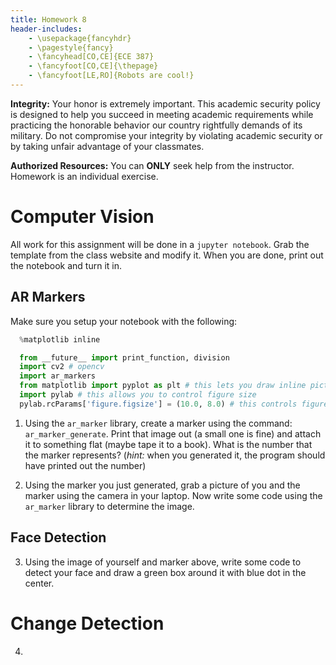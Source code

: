 ```yaml
---
title: Homework 8
header-includes:
    - \usepackage{fancyhdr}
    - \pagestyle{fancy}
    - \fancyhead[CO,CE]{ECE 387}
    - \fancyfoot[CO,CE]{\thepage}
    - \fancyfoot[LE,RO]{Robots are cool!}
---
```


**Integrity:** Your honor is extremely important.  This academic security policy is designed to help you succeed in meeting academic requirements while practicing the honorable behavior our country rightfully demands of its military.  Do not compromise your integrity by violating academic security or by taking unfair advantage of your classmates.

**Authorized Resources:** You can **ONLY** seek help from the instructor. Homework
is an individual exercise.

# Computer Vision

All work for this assignment will be done in a `jupyter notebook`. Grab the
template from the class website and modify it. When you are done, print out
the notebook and turn it in.

## AR Markers

Make sure you setup your notebook with the following:

```python
  %matplotlib inline

  from __future__ import print_function, division
  import cv2 # opencv
  import ar_markers
  from matplotlib import pyplot as plt # this lets you draw inline pictures in the notebooks
  import pylab # this allows you to control figure size
  pylab.rcParams['figure.figsize'] = (10.0, 8.0) # this controls figure size in the notebook
```


1. Using the `ar_marker` library, create a marker using the command: `ar_marker_generate`.
Print that image out (a small one is fine) and attach it to something flat (maybe
tape it to a book). What is the number that the marker represents? (*hint:* when
you generated it, the program should have printed out the number)

2. Using the marker you just generated, grab a picture of you and the marker using
the camera in your laptop. Now write some code using the `ar_marker` library to
determine the image.

## Face Detection

3. Using the image of yourself and marker above, write some code to detect your face
and draw a green box around it with blue dot in the center.

# Change Detection

4.
